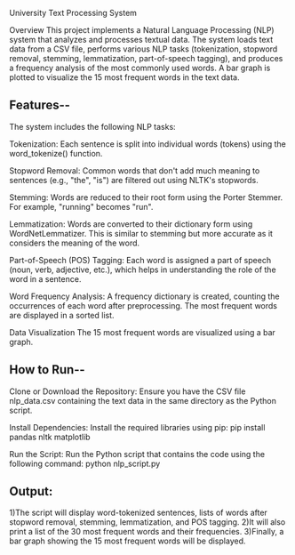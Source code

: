 University Text Processing System

Overview
This project implements a Natural Language Processing (NLP) system that analyzes and processes textual data. The system loads text data from a CSV file, performs various NLP tasks (tokenization, stopword removal, stemming, lemmatization, part-of-speech tagging), and produces a frequency analysis of the most commonly used words. A bar graph is plotted to visualize the 15 most frequent words in the text data.

Features--
------------------------------------------------------------------------------------------------------------------------------------------------------------------------------------

The system includes the following NLP tasks:

Tokenization:
Each sentence is split into individual words (tokens) using the word_tokenize() function.

Stopword Removal:
Common words that don't add much meaning to sentences (e.g., "the", "is") are filtered out using NLTK's stopwords.

Stemming:
Words are reduced to their root form using the Porter Stemmer. For example, "running" becomes "run".

Lemmatization:
Words are converted to their dictionary form using WordNetLemmatizer. This is similar to stemming but more accurate as it considers the meaning of the word.

Part-of-Speech (POS) Tagging:
Each word is assigned a part of speech (noun, verb, adjective, etc.), which helps in understanding the role of the word in a sentence.

Word Frequency Analysis:
A frequency dictionary is created, counting the occurrences of each word after preprocessing. The most frequent words are displayed in a sorted list.

Data Visualization
The 15 most frequent words are visualized using a bar graph.

How to Run--
-----------------------------------------------------------------------------------------------------------------------------------------------------------------------------------------

Clone or Download the Repository: Ensure you have the CSV file nlp_data.csv containing the text data in the same directory as the Python script.

Install Dependencies: Install the required libraries using pip:
pip install pandas nltk matplotlib

Run the Script: Run the Python script that contains the code using the following command:
python nlp_script.py

Output:
-----------------------------------------------------------------------------------------------------------------------------------------------------------------------------------------

1)The script will display word-tokenized sentences, lists of words after stopword removal, stemming, lemmatization, and POS tagging.
2)It will also print a list of the 30 most frequent words and their frequencies.
3)Finally, a bar graph showing the 15 most frequent words will be displayed.
